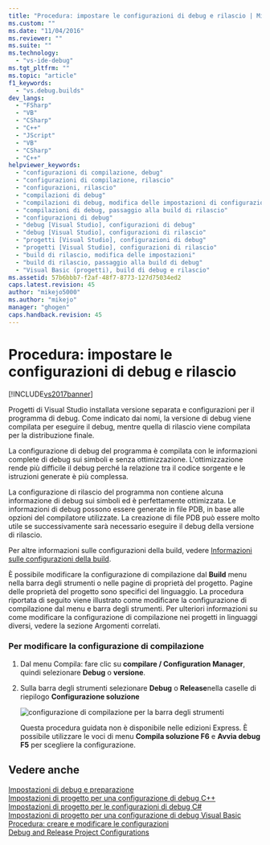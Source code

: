 ```yaml
---
title: "Procedura: impostare le configurazioni di debug e rilascio | Microsoft Docs"
ms.custom: ""
ms.date: "11/04/2016"
ms.reviewer: ""
ms.suite: ""
ms.technology: 
  - "vs-ide-debug"
ms.tgt_pltfrm: ""
ms.topic: "article"
f1_keywords: 
  - "vs.debug.builds"
dev_langs: 
  - "FSharp"
  - "VB"
  - "CSharp"
  - "C++"
  - "JScript"
  - "VB"
  - "CSharp"
  - "C++"
helpviewer_keywords: 
  - "configurazioni di compilazione, debug"
  - "configurazioni di compilazione, rilascio"
  - "configurazioni, rilascio"
  - "compilazioni di debug"
  - "compilazioni di debug, modifica delle impostazioni di configurazione"
  - "compilazioni di debug, passaggio alla build di rilascio"
  - "configurazioni di debug"
  - "debug [Visual Studio], configurazioni di debug"
  - "debug [Visual Studio], configurazioni di rilascio"
  - "progetti [Visual Studio], configurazioni di debug"
  - "progetti [Visual Studio], configurazioni di rilascio"
  - "build di rilascio, modifica delle impostazioni"
  - "build di rilascio, passaggio alla build di debug"
  - "Visual Basic (progetti), build di debug e rilascio"
ms.assetid: 57b6bbb7-f2af-48f7-8773-127d75034ed2
caps.latest.revision: 45
author: "mikejo5000"
ms.author: "mikejo"
manager: "ghogen"
caps.handback.revision: 45
---
```

# Procedura: impostare le configurazioni di debug e rilascio
[!INCLUDE[vs2017banner](../code-quality/includes/vs2017banner.md)]

Progetti di Visual Studio installata versione separata e configurazioni per il programma di debug.  Come indicato dai nomi, la versione di debug viene compilata per eseguire il debug, mentre quella di rilascio viene compilata per la distribuzione finale.  
  
 La configurazione di debug del programma è compilata con le informazioni complete di debug sui simboli e senza ottimizzazione.  L'ottimizzazione rende più difficile il debug perché la relazione tra il codice sorgente e le istruzioni generate è più complessa.  
  
 La configurazione di rilascio del programma non contiene alcuna informazione di debug sui simboli ed è perfettamente ottimizzata.  Le informazioni di debug possono essere generate in file PDB, in base alle opzioni del compilatore utilizzate.  La creazione di file PDB può essere molto utile se successivamente sarà necessario eseguire il debug della versione di rilascio.  
  
 Per altre informazioni sulle configurazioni della build, vedere [Informazioni sulle configurazioni della build](../ide/understanding-build-configurations.md).  
  
 È possibile modificare la configurazione di compilazione dal **Build** menu nella barra degli strumenti o nelle pagine di proprietà del progetto.  Pagine delle proprietà del progetto sono specifici del linguaggio.  La procedura riportata di seguito viene illustrato come modificare la configurazione di compilazione dal menu e barra degli strumenti.  Per ulteriori informazioni su come modificare la configurazione di compilazione nei progetti in linguaggi diversi, vedere la sezione Argomenti correlati.  
  
### Per modificare la configurazione di compilazione  
  
1.  Dal menu Compila: fare clic su **compilare \/ Configuration Manager**, quindi selezionare **Debug** o **versione**.  
  
2.  Sulla barra degli strumenti selezionare **Debug** o **Release**nella caselle di riepilogo **Configurazione soluzione**  
  
     ![configurazione di compilazione per la barra degli strumenti](../debugger/media/toolbarbuildconfiguration.png "ToolbarBuildConfiguration")  
  
     Questa procedura guidata non è disponibile nelle edizioni Express.  È possibile utilizzare le voci di menu **Compila soluzione F6** e **Avvia debug F5** per scegliere la configurazione.  
  
## Vedere anche  
 [Impostazioni di debug e preparazione](../debugger/debugger-settings-and-preparation.md)   
 [Impostazioni di progetto per una configurazione di debug C\+\+](../debugger/project-settings-for-a-cpp-debug-configuration.md)   
 [Impostazioni di progetto per le configurazioni di debug C\#](../debugger/project-settings-for-csharp-debug-configurations.md)   
 [Impostazioni di progetto per una configurazione di debug Visual Basic](../debugger/project-settings-for-a-visual-basic-debug-configuration.md)   
 [Procedura: creare e modificare le configurazioni](../ide/how-to-create-and-edit-configurations.md)   
 [Debug and Release Project Configurations](http://msdn.microsoft.com/it-it/0440b300-0614-4511-901a-105b771b236e)
